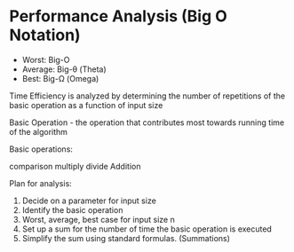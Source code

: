# Performance Analysis (Big O Notation)

- Worst: Big-O
- Average: Big-θ (Theta)
- Best: Big-Ω (Omega)

Time Efficiency is analyzed by determining the number of repetitions of the basic operation as a function of input size

Basic Operation - the operation that contributes most towards running time of the algorithm

Basic operations:

comparison
multiply
divide
Addition

Plan for analysis:

1. Decide on a parameter for input size
1. Identify the basic operation
1. Worst, average, best case for input size n
1. Set up a sum for the number of time the basic operation is executed
1. Simplify the sum using standard formulas. (Summations)
